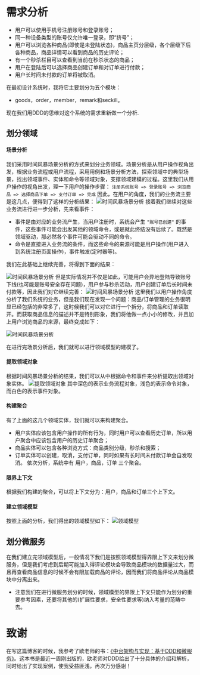# 需求分析
* 用户可以使用手机号注册账号和登录账号；
* 同一种设备类型的账号仅允许唯一登录，即“挤号”；
* 用户可以浏览各种商品(即使是未登陆状态)，商品主页分层级，各个层级下后各种商品，商品详情可以看到商品的历史评论；
* 有一个秒杀栏目可以查看到当前在秒杀状态的商品；
* 用户在登陆后可以选择商品创建订单和对订单进行付款；
* 用户长时间未付款的订单将被取消。

在最初设计系统时，我将它主要划分为五个模块：
* goods，order，member，remark和seckill。

现在我们用DDD的思维对这个系统的需求重新做一个分析.

## 划分领域
#### 场景分析
我们采用时间风暴场景分析的方式来划分业务领域。场景分析是从用户操作视角出发，根据业务流程或用户流程，采用用例和场景分析方法，探索领域中的典型场景，找出领域事件、实体和命令等领域对象，支撑领域建模的过程。这里我们从用户操作的视角出发，理一下用户的操作步骤：
	`注册系统账号 => 登录账号 => 浏览商品 => 选择商品下单 => 支付订单 => 完成`
因此，在用户的角度，我们的业务流主要是这几点，便得到了这样的分析结果：
![时间风暴场景分析](https://img-blog.csdnimg.cn/20201118134438114.png?x-oss-process=image/watermark,type_ZmFuZ3poZW5naGVpdGk,shadow_10,text_aHR0cHM6Ly9ibG9nLmNzZG4ubmV0L3FxXzI2MDIzMTYz,size_16,color_FFFFFF,t_70#pic_center)
接着我们继续对这些业务流进行进一步分析，先来看事件：
* 事件是由对应的业务流产生，当用户注册时，系统会产生 `"账号已创建"` 的事件，这些事件可能会出发其他的领域命令，或是就此终结没有后续了。既然是领域驱动，那必然各个事件可能会驱动不同的命令。
* 命令是直接进入业务流的条件，而这些命令的来源可能是用户操作(用户进入到系统注册页面操作)，事件触发(定时器等)。

我们在此基础上继续完善，将得到下面的结果：

![时间风暴场景分析](https://img-blog.csdnimg.cn/2020111814014585.png?x-oss-process=image/watermark,type_ZmFuZ3poZW5naGVpdGk,shadow_10,text_aHR0cHM6Ly9ibG9nLmNzZG4ubmV0L3FxXzI2MDIzMTYz,size_16,color_FFFFFF,t_70#pic_center)
但是实际情况并不仅是如此，可能用户会异地登陆导致账号下线(也可能是账号安全存在问题)，用户参与秒杀活动，用户创建订单后长时间未付款等，因此我们对它继续完善：
![时间风暴场景分析](https://img-blog.csdnimg.cn/20201118141422483.png?x-oss-process=image/watermark,type_ZmFuZ3poZW5naGVpdGk,shadow_10,text_aHR0cHM6Ly9ibG9nLmNzZG4ubmV0L3FxXzI2MDIzMTYz,size_16,color_FFFFFF,t_70#pic_center)
这里我们以用户操作角度分析了我们系统的业务，但是我们现在发现一个问题：商品/订单管理的业务很明显已经包括的非常多了，这时候我们可以对它进行一个拆分，将商品和订单读取开。而获取商品信息的描述并不是特别形象，我们将他做一点小小的修改，并且加上用户浏览商品的来源，最终变成如下：


![时间风暴场景分析](https://img-blog.csdnimg.cn/20201118145103239.png?x-oss-process=image/watermark,type_ZmFuZ3poZW5naGVpdGk,shadow_10,text_aHR0cHM6Ly9ibG9nLmNzZG4ubmV0L3FxXzI2MDIzMTYz,size_16,color_FFFFFF,t_70#pic_center)

在进行完场景分析后，我们就可以进行领域模型的建模了。
#### 提取领域对象
根据时间风暴场景分析的结果，我们可以从中根据命令和事件来分析提取出领域对象实体。
![提取领域对象](https://img-blog.csdnimg.cn/20201118145534209.png?x-oss-process=image/watermark,type_ZmFuZ3poZW5naGVpdGk,shadow_10,text_aHR0cHM6Ly9ibG9nLmNzZG4ubmV0L3FxXzI2MDIzMTYz,size_16,color_FFFFFF,t_70#pic_center)
其中深色的表示业务流程对象，浅色的表示命令对象，而白色的表示事件对象。
#### 构建聚合
有了上面的这几个领域实体，我们就可以来构建聚合。
* 用户实体应该包含用户操作的所有行为，同时用户可以查看历史订单，所以用户聚合中应该包含用户的历史订单聚合；
* 商品实体可以包含各种浏览方式：商品类别分级，秒杀和搜索；
* 订单实体可以创建，取消，支付订单，同时如果有长时间未付款订单会自发取消。
依次分析，系统中有 用户，商品，订单 三个聚合。
#### 限界上下文
根据我们构建的聚合，可以将上下文分为：用户，商品和订单三个上下文。

#### 建立领域模型
按照上面的分析，我们得出的领域模型如下：
![领域模型](https://img-blog.csdnimg.cn/20201118151316564.png?x-oss-process=image/watermark,type_ZmFuZ3poZW5naGVpdGk,shadow_10,text_aHR0cHM6Ly9ibG9nLmNzZG4ubmV0L3FxXzI2MDIzMTYz,size_16,color_FFFFFF,t_70#pic_center)

## 划分微服务
在我们建立完领域模型后，一般情况下我们是按照领域模型得界限上下文来划分微服务，但是我们考虑到后期可能加入得评论模块会导致商品模块的数据量过大，而且再查看商品信息的时候不会有限加载商品的评论，因而我们将商品评论从商品模块中分离出来。
* 注意我们在进行微服务划分的时候，领域模型的界限上下文只能作为划分的重要参考因素，还要将其他的(扩展性要求，安全性要求等)纳入考量的范畴中去。


# 致谢
在写这篇博客的时候，我参考了欧老师的书：[《中台架构与实现：基于DDD和微服务》](https://weread.qq.com/web/reader/9e832c30720bfcc99e8c000)。这本书是最近一周刚出版的，欧老师对DDD给出了十分具体的介绍和解析，同时给出了实现案例，使我受益匪浅，再次万分感谢！